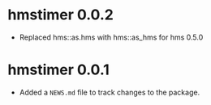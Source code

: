 # hmstimer 0.0.2

- Replaced hms::as.hms with hms::as_hms for hms 0.5.0

# hmstimer 0.0.1

- Added a `NEWS.md` file to track changes to the package.
